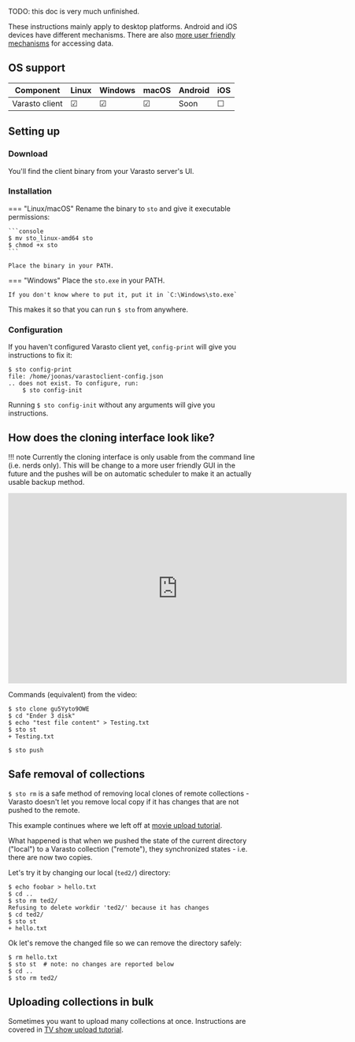 TODO: this doc is very much unfinished.

These instructions mainly apply to desktop platforms. Android and iOS devices have
different mechanisms. There are also
[more user friendly mechanisms](../../data-interfaces/)
for accessing data.


OS support
----------

| Component      | Linux | Windows | macOS | Android | iOS |
|----------------|-------|---------|-------|---------|-----|
| Varasto client | ☑   | ☑      | ☑   | Soon    | ☐   |


Setting up
----------

### Download

You'll find the client binary from your Varasto server's UI.


### Installation

=== "Linux/macOS"
	Rename the binary to `sto` and give it executable permissions:

	```console
	$ mv sto_linux-amd64 sto
	$ chmod +x sto
	```

	Place the binary in your PATH.

=== "Windows"
	Place the `sto.exe` in your PATH.

	If you don't know where to put it, put it in `C:\Windows\sto.exe`

This makes it so that you can run `$ sto` from anywhere.


### Configuration

If you haven't configured Varasto client yet, `config-print` will give you instructions to fix it:

```console
$ sto config-print
file: /home/joonas/varastoclient-config.json
.. does not exist. To configure, run:
    $ sto config-init
```

Running `$ sto config-init` without any arguments will give you instructions.


How does the cloning interface look like?
-----------------------------------------

!!! note
	Currently the cloning interface is only usable from the command line (i.e. nerds only).
	This will be change to a more user friendly GUI in the future and the pushes will be
	on automatic scheduler to make it an actually usable backup method.

<iframe width="688" height="387" src="https://www.youtube.com/embed/7oPV16_rxKQ" frameborder="0" allow="accelerometer; autoplay; encrypted-media; gyroscope; picture-in-picture" allowfullscreen></iframe>

Commands (equivalent) from the video:

```console
$ sto clone gu5Yyto9OWE
$ cd "Ender 3 disk"
$ echo "test file content" > Testing.txt
$ sto st
+ Testing.txt

$ sto push
```


Safe removal of collections
---------------------------

`$ sto rm` is a safe method of removing local clones of remote collections - Varasto
doesn't let you remove local copy if it has changes that are not pushed to the remote.

This example continues where we left off at
[movie upload tutorial](../../content/movies/index.md#uploading-your-first-movie).

What happened is that when we pushed the state of the current directory ("local") to a
Varasto collection ("remote"), they synchronized states - i.e. there are now two copies.

Let's try it by changing our local (`ted2/`) directory:

```console
$ echo foobar > hello.txt
$ cd ..
$ sto rm ted2/
Refusing to delete workdir 'ted2/' because it has changes
$ cd ted2/
$ sto st
+ hello.txt
```

Ok let's remove the changed file so we can remove the directory safely:

```console
$ rm hello.txt
$ sto st  # note: no changes are reported below
$ cd ..
$ sto rm ted2/
```


Uploading collections in bulk
-----------------------------

Sometimes you want to upload many collections at once. Instructions are covered in
[TV show upload tutorial](../../content/tvshows/index.md#explaining-the-season-upload-command).

